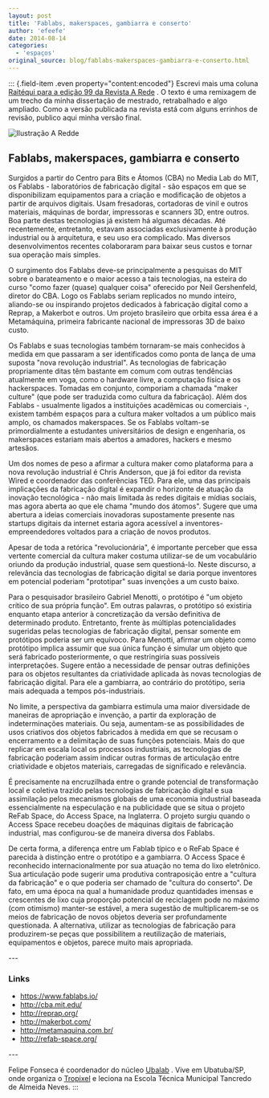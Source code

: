 ```yaml
---
layout: post
title: 'Fablabs, makerspaces, gambiarra e conserto'
author: 'efeefe'
date: 2014-08-14
categories:
  - 'espaços'
original_source: blog/fablabs-makerspaces-gambiarra-e-conserto.html
---
```


::: {.field-item .even property="content:encoded"}
Escrevi mais uma coluna [Raitéqui para a edição 99 da Revista A Rede](http://arede.inf.br/edicoes-anteriores/2243-edicao-n-99-julho-agosto-2014/7033-raitequi-fablabs-makerspaces-gambiarra-e-conserto) . O texto é uma remixagem de um trecho da minha dissertação de mestrado, retrabalhado e algo ampliado. Como a versão publicada na revista está com alguns errinhos de revisão, publico aqui minha versão final.

![Ilustração A Redde](http://arede.inf.br/images/fotos-arede-99/arede-99-raitequi-fablabs-01.jpg)

## Fablabs, makerspaces, gambiarra e conserto

Surgidos a partir do Centro para Bits e Átomos (CBA) no Media Lab do MIT, os Fablabs - laboratórios de fabricação digital - são espaços em que se disponibilizam equipamentos para a criação e modificação de objetos a partir de arquivos digitais. Usam fresadoras, cortadoras de vinil e outros materiais, máquinas de bordar, impressoras e scanners 3D, entre outros. Boa parte destas tecnologias já existem há algumas décadas. Até recentemente, entretanto, estavam associadas exclusivamente à produção industrial ou à arquitetura, e seu uso era complicado. Mas diversos desenvolvimentos recentes colaboraram para baixar seus custos e tornar sua operação mais simples.

O surgimento dos Fablabs deve-se principalmente a pesquisas do MIT sobre o barateamento e o maior acesso a tais tecnologias, na esteira do curso \"como fazer (quase) qualquer coisa\" oferecido por Neil Gershenfeld, diretor do CBA. Logo os Fablabs seriam replicados no mundo inteiro, aliando-se ou inspirando projetos dedicados à fabricação digital como a Reprap, a Makerbot e outros. Um projeto brasileiro que orbita essa área é a Metamáquina, primeira fabricante nacional de impressoras 3D de baixo custo.

Os Fablabs e suas tecnologias também tornaram-se mais conhecidos à medida em que passaram a ser identificados como ponta de lança de uma suposta \"nova revolução industrial\". As tecnologias de fabricação propriamente ditas têm bastante em comum com outras tendências atualmente em voga, como o hardware livre, a computação física e os hackerspaces. Tomadas em conjunto, comporiam a chamada \"maker culture\" (que pode ser traduzida como cultura da fabricação). Além dos Fablabs - usualmente ligados a instituições acadêmicas ou comerciais -, existem também espaços para a cultura maker voltados a um público mais amplo, os chamados makerspaces. Se os Fablabs voltam-se primordialmente a estudantes universitários de design e engenharia, os makerspaces estariam mais abertos a amadores, hackers e mesmo artesãos.

Um dos nomes de peso a afirmar a cultura maker como plataforma para a nova revolução industrial é Chris Anderson, que já foi editor da revista Wired e coordenador das conferências TED. Para ele, uma das principais implicações da fabricação digital é expandir o horizonte de atuação da inovação tecnológica - não mais limitada às redes digitais e mídias sociais, mas agora aberta ao que ele chama \"mundo dos átomos\". Sugere que uma abertura a ideias comerciais inovadoras supostamente presente nas startups digitais da internet estaria agora acessível a inventores-empreendedores voltados para a criação de novos produtos.

Apesar de toda a retórica \"revolucionária\", é importante perceber que essa vertente comercial da cultura maker costuma utilizar-se de um vocabulário oriundo da produção industrial, quase sem questioná-lo. Neste discurso, a relevância das tecnologias de fabricação digital se daria porque inventores em potencial poderiam \"prototipar\" suas invenções a um custo baixo.

Para o pesquisador brasileiro Gabriel Menotti, o protótipo é \"um objeto crítico de sua própria função\". Em outras palavras, o protótipo só existiria enquanto etapa anterior à concretização da versão definitiva de determinado produto. Entretanto, frente às múltiplas potencialidades sugeridas pelas tecnologias de fabricação digital, pensar somente em protótipos poderia ser um equívoco. Para Menotti, afirmar um objeto como protótipo implica assumir que sua única função é simular um objeto que será fabricado posteriormente, o que restringiria suas possíveis interpretações. Sugere então a necessidade de pensar outras definições para os objetos resultantes da criatividade aplicada às novas tecnologias de fabricação digital. Para ele a gambiarra, ao contrário do protótipo, seria mais adequada a tempos pós-industriais.

No limite, a perspectiva da gambiarra estimula uma maior diversidade de maneiras de apropriação e invenção, a partir da exploração de indeterminações materiais. Ou seja, aumentam-se as possibilidades de usos criativos dos objetos fabricados à medida em que se recusam o encerramento e a delimitação de suas funções potenciais. Mais do que replicar em escala local os processos industriais, as tecnologias de fabricação poderiam assim indicar outras formas de articulação entre criatividade e objetos materiais, carregadas de significado e relevância.

É precisamente na encruzilhada entre o grande potencial de transformação local e coletiva trazido pelas tecnologias de fabricação digital e sua assimilação pelos mecanismos globais de uma economia industrial baseada essencialmente na especulação e na publicidade que se situa o projeto ReFab Space, do Access Space, na Inglaterra. O projeto surgiu quando o Access Space recebeu doações de máquinas digitais de fabricação industrial, mas configurou-se de maneira diversa dos Fablabs.

De certa forma, a diferença entre um Fablab típico e o ReFab Space é parecida à distinção entre o protótipo e a gambiarra. O Access Space é reconhecido internacionalmente por sua atuação no tema do lixo eletrônico. Sua articulação pode sugerir uma produtiva contraposição entre a \"cultura da fabricação\" e o que poderia ser chamado de \"cultura do conserto\". De fato, em uma época na qual a humanidade produz quantidades imensas e crescentes de lixo cuja proporção potencial de reciclagem pode no máximo (com otimismo) manter-se estável, a mera sugestão de multiplicarem-se os meios de fabricação de novos objetos deveria ser profundamente questionada. A alternativa, utilizar as tecnologias de fabricação para produzirem-se peças que possibilitem a reutilização de materiais, equipamentos e objetos, parece muito mais apropriada.

\-\--

### Links

-   <https://www.fablabs.io/>
-   <http://cba.mit.edu/>
-   <http://reprap.org/>
-   <http://makerbot.com/>
-   <http://metamaquina.com.br/>
-   <http://refab-space.org/>

\-\--

Felipe Fonseca é coordenador do núcleo [Ubalab](http://ubalab.org/) . Vive em Ubatuba/SP, onde organiza o [Tropixel](http://tropixel.ubalab.org/) e leciona na Escola Técnica Municipal Tancredo de Almeida Neves.
:::
